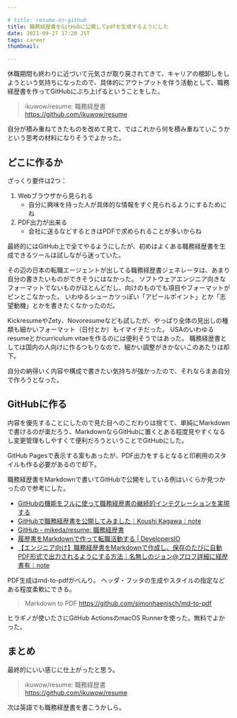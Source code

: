 ```yaml
---

# title: resume-on-github
title: 職務経歴書をGitHubに公開してpdfを生成するようにした
date: 2021-09-27 17:20 JST
tags: career
thumbnail:

---
```



休職期間も終わりに近づいて元気さが取り戻されてきて、キャリアの棚卸しをしようという気持ちになったので、具体的にアウトプットを伴う活動として、職務経歴書を作ってGitHubにぶち上げるということをした。

> ikuwow/resume: 職務経歴書  
> https://github.com/ikuwow/resume

自分が積み重ねてきたものを改めて見て、ではこれから何を積み重ねていこうかという思考の材料になりそうでよかった。

## どこに作るか

ざっくり要件は2つ：

1. Webブラウザから見られる
	* 自分に興味を持った人が具体的な情報をすぐ見られるようにするためにね
2. PDF出力が出来る
	* 会社に送るなどするときはPDFで求められることが多いからね

最終的にはGitHub上で全てやるようにしたが、初めはよくある職務経歴書を生成できるツールは試しながら迷っていた。

その辺の日本の転職エージェントが出してる職務経歴書ジェネレータは、あまり自分の書きたいものができそうにはなかった。
ソフトウェアエンジニア向きなフォーマットでないものがほとんどだし、向けのものでも項目やフォーマットがピンとこなかった。
いわゆるシューカツっぽい「アピールポイント」とか「志望動機」とかを書きたくなかったのだ。

KickresumeやZety、Novoresumeなども試したが、やっぱり全体の見出しの種類も細かいフォーマット（日付とか）もイマイチだった。
USAのいわゆるresumeとかcurriculum vitaeを作るのには便利そうではあった。
職務経歴書としては国内の人向けに作るつもりなので、細かい調整がきかないこのあたりは却下。

自分の納得いく内容や構成で書きたい気持ちが強かったので、それならまあ自分で作ろうとなった。

## GitHubに作る

内容を優先することにしたので見た目へのこだわりは捨てて、単純にMarkdownで書けるのが楽だろう、MarkdownならGitHubに置くとある程度見やすくなるし変更管理もしやすくて便利だろうということでGitHubにした。

GitHub Pagesで表示する案もあったが、PDF出力をするとなると印刷用のスタイルも作る必要があるので却下。

職務経歴書をMarkdownで書いてGitHubで公開をしている例はいくらか見つかったので参考にした。

* [GitHubの機能をフルに使って職務経歴書の継続的インテグレーションを実現する](https://zenn.dev/ryo_kawamata/articles/resume-on-github)
* [GitHubで職務経歴書を公開してみました｜Koushi Kagawa｜note](https://note.com/koushikagawa/n/n0cab6bebc80d)
* [GitHub - mikeda/resume: 職務経歴書](https://github.com/mikeda/resume)
* [履歴書をMarkdownで作って転職活動する | DevelopersIO](https://dev.classmethod.jp/articles/markdown-cv/)
* [【エンジニア向け】職務経歴書をMarkdownで作成し、保存のたびに自動PDF形式で出力されるようにする方法｜名無しのジョン@プロフ詳細に経歴書有｜note](https://note.com/iga34engineer/n/n7df9e8883fc5)

PDF生成はmd-to-pdfがべんり。
ヘッダ・フッタの生成やスタイルの指定などある程度柔軟にできる。

> Markdown to PDF
> https://github.com/simonhaenisch/md-to-pdf

ヒラギノが使いたさにGitHub ActionsのmacOS Runnerを使った。無料でよかった。

## まとめ

最終的にいい感じに仕上がったと思う。

> ikuwow/resume: 職務経歴書  
> https://github.com/ikuwow/resume

次は英語でも職務経歴書を書こうかしら。
